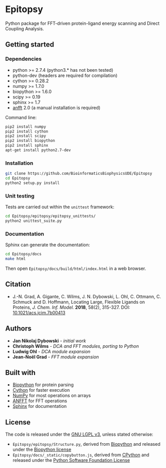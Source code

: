 
# Epitopsy

Python package for FFT-driven protein-ligand energy scanning and Direct Coupling Analysis.

## Getting started

### Dependencies

* python >= 2.7.4 (python3.* has not been tested)
* python-dev (headers are required for compilation)
* cython >= 0.28.2
* numpy >= 1.7.0
* biopython >= 1.6.0
* scipy >= 0.19
* sphinx >= 1.7
* [anfft](https://code.google.com/archive/p/anfft/) 2.0 (a manual installation is required)

Command line:

```bash
pip2 install numpy
pip2 install cython
pip2 install scipy
pip2 install biopython
pip2 install sphinx
apt-get install python2.7-dev
```

### Installation

```bash
git clone https://github.com/BioinformaticsBiophysicsUDE/Epitopsy
cd Epitopsy
python2 setup.py install
```

### Unit testing

Tests are carried out within the `unittest` framework:

```bash
cd Epitopsy/epitopsy/epitopsy_unittests/
python2 unittest_suite.py
```

### Documentation

Sphinx can generate the documentation:

```bash
cd Epitopsy/docs
make html
```

Then open `Epitopsy/docs/build/html/index.html` in a web browser.

## Citation

* J.-N. Grad, A. Gigante, C. Wilms, J. N. Dybowski, L. Ohl, C. Ottmann, C. Schmuck and D. Hoffmann, Locating Large, Flexible Ligands on Proteins, *J. Chem. Inf. Model.* **2018**, 58(2), 315-327. DOI: [10.1021/acs.jcim.7b00413](https://doi.org/10.1021/acs.jcim.7b00413)

## Authors

* **Jan Nikolaj Dybowski** - *initial work*
* **Christoph Wilms** - *DCA and FFT modules, porting to Python*
* **Ludwig Ohl** - *DCA module expansion*
* **Jean-Noël Grad** - *FFT module expansion*

## Built with

* [Biopython](https://biopython.org/wiki/Biopython) for protein parsing
* [Cython](http://cython.org/) for faster execution
* [NumPy](https://www.numpy.org/) for most operations on arrays
* [ANFFT](https://code.google.com/archive/p/anfft/) for FFT operations
* [Sphinx](http://sphinx-doc.org/) for documentation

## License

The code is released under the [GNU LGPL v3](https://www.gnu.org/licenses/lgpl.html), unless stated otherwise:

* `Epitopsy/epitopsy/Structure.py`, derived from [Biopython](https://biopython.org/) and released under the [Biopython license](https://github.com/biopython/biopython/blob/master/LICENSE.rst)
* `Epitopsy/docs/_static/copybutton.js`, derived from [CPython](https://github.com/python/cpython) and released under the [Python Software Foundation License](https://github.com/python/cpython/blob/master/LICENSE)

